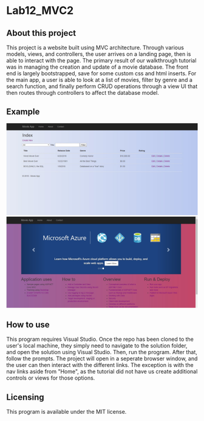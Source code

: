 # Lab12_MVC2

## About this project
This project is a website built using MVC architecture. Through various models, views, and controllers, the user arrives on a landing page, then is able to interact with the page. The primary result of our walkthrough tutorial was in managing the creation and update of a movie database. The front end is largely bootstrapped, save for some custom css and html inserts. For the main app, a user is able to look at a list of movies, filter by genre and a search function, and finally perform CRUD operations through a view UI that then routes through controllers to affect the database model.

## Example
![Search screenshot](Screen1.jpg)
![Results screenshot](Screen2.jpg)

## How to use
This program requires Visual Studio. Once the repo has been cloned to the user's local machine, they simply need to navigate to the solution folder, and open the solution using Visual Studio. Then, run the program. After that, follow the prompts. The project will open in a seperate browser window, and the user can then interact with the different links. The exception is with the nav links aside from "Home", as the tutorial did not have us create additional controls or views for those options.


## Licensing
This program is available under the MIT license.


